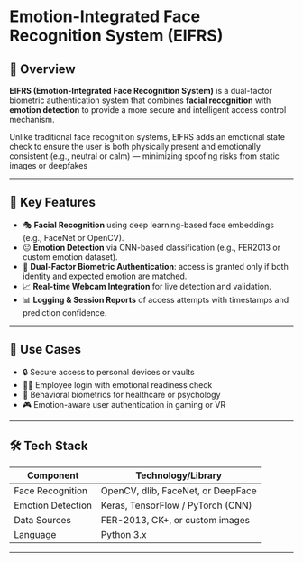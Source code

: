 # Emotion-Integrated Face Recognition System (EIFRS)

## 🔐 Overview

**EIFRS (Emotion-Integrated Face Recognition System)** is a dual-factor biometric authentication system that combines **facial recognition** with **emotion detection** to provide a more secure and intelligent access control mechanism.

Unlike traditional face recognition systems, EIFRS adds an emotional state check to ensure the user is both physically present and emotionally consistent (e.g., neutral or calm) — minimizing spoofing risks from static images or deepfakes

---

## 🎯 Key Features

- 🎭 **Facial Recognition** using deep learning-based face embeddings (e.g., FaceNet or OpenCV).
- 😐 **Emotion Detection** via CNN-based classification (e.g., FER2013 or custom emotion dataset).
- 🔐 **Dual-Factor Biometric Authentication**: access is granted only if both identity and expected emotion are matched.
- 📈 **Real-time Webcam Integration** for live detection and validation.
- 📊 **Logging & Session Reports** of access attempts with timestamps and prediction confidence.

---

## 🧠 Use Cases

- 🔒 Secure access to personal devices or vaults
- 👨‍💼 Employee login with emotional readiness check
- 🧠 Behavioral biometrics for healthcare or psychology
- 🎮 Emotion-aware user authentication in gaming or VR

---

## 🛠️ Tech Stack

| Component           | Technology/Library            |
|---------------------|-------------------------------|
| Face Recognition    | OpenCV, dlib, FaceNet, or DeepFace |
| Emotion Detection   | Keras, TensorFlow / PyTorch (CNN) |
| Data Sources        | FER-2013, CK+, or custom images|
| Language            | Python 3.x                     |

---

